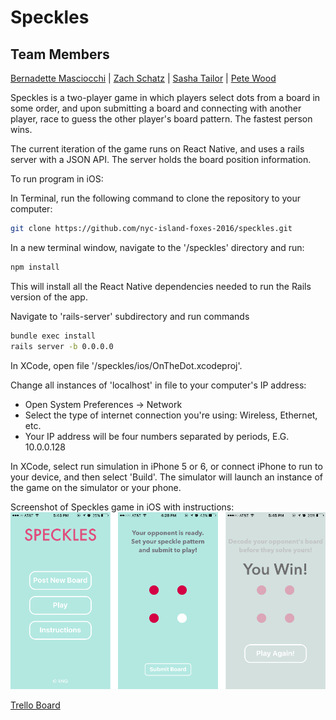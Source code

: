 # Speckles

## Team Members
<a href="https://github.com/bbfrancis">Bernadette Masciocchi</a> | <a href="https://github.com/zlschatz">Zach Schatz</a> | <a href="https://github.com/SashaTlr">Sasha Tailor</a> | <a href="http://github.com/roytuesday">Pete Wood</a>

Speckles is a two-player game in which players select dots from a board in some order, and upon submitting a board and connecting with another player, race to guess the other player's board pattern. The fastest person wins.

The current iteration of the game runs on React Native, and uses a rails server with a JSON API. The server holds the board position information.

To run program in iOS:

In Terminal, run the following command to clone the repository to your computer:

  ```bash
  git clone https://github.com/nyc-island-foxes-2016/speckles.git
  ```

In a new terminal window, navigate to the '/speckles' directory and run:

  ```bash
  npm install
  ```

This will install all the React Native dependencies needed to run the Rails version of the app.

Navigate to 'rails-server' subdirectory and run commands

  ```bash
  bundle exec install
  rails server -b 0.0.0.0
  ```

In XCode, open file '/speckles/ios/OnTheDot.xcodeproj'.

Change all instances of 'localhost' in file to your computer's IP address:

* Open System Preferences -> Network
* Select the type of internet connection you're using: Wireless, Ethernet, etc.
* Your IP address will be four numbers separated by periods, E.G. 10.0.0.128

In XCode, select run simulation in iPhone 5 or 6, or connect iPhone to run to your device, and then select 'Build'. The simulator will launch an instance of the game on the simulator or your phone.

Screenshot of Speckles game in iOS with instructions:
![Speckles Screenshio](/OnTheDot/imgs/IMG_5943.PNG)

<a href="https://trello.com/b/QN4KzHG3/icebreaker">Trello Board</a>
